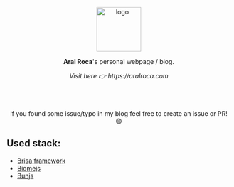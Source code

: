 <p align="center">
  <img width="100" src="/src/public/images/logo.svg" alt="logo" />
</p>
<p align="center"><b>Aral Roca</b>'s personal webpage / blog.</p>

<p align="center">
  <i>Visit here 👉 https://aralroca.com </i>
</p>
<br />
<br />
<p align="center">
  If you found some issue/typo in my blog feel free to create an issue or PR! 😄
</p>
<h2>Used stack:</h2>
<ul>
  <li><a href="https://brisa.build/">Brisa framework</a></li>
  <li><a href="https://biomejs.dev/">Biomejs</a></li>
  <li><a href="https://bun.sh/">Bunjs</a></li>
</ul>
